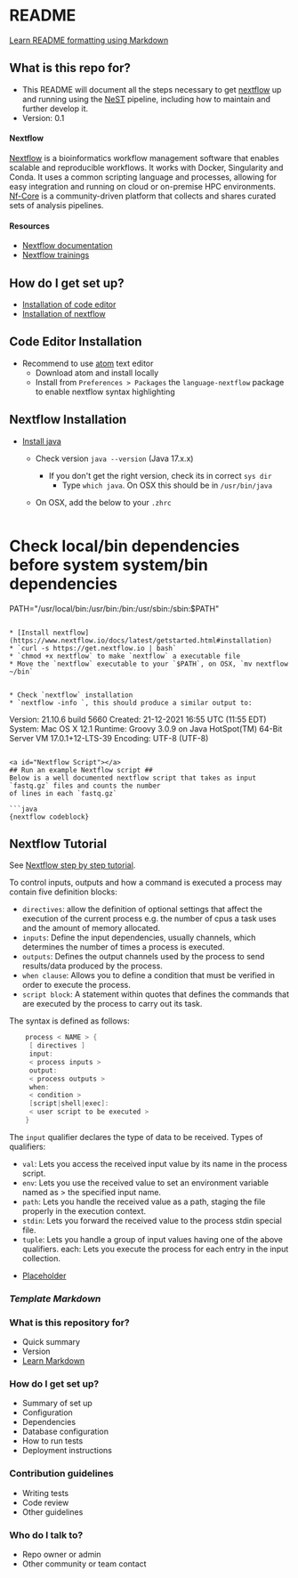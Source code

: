# README #

[Learn README formatting using Markdown](https://bitbucket.org/tutorials/markdowndemo)

## What is this repo for? ##

* This README will document all the steps necessary to get [nextflow](https://www.nextflow.io/docs/latest/index.html)
up and running using the [NeST](https://github.com/CDCgov/NeST) pipeline, including how to maintain and further
develop it.
* Version: 0.1

#### Nextflow ####

[Nextflow](https://www.nextflow.io/docs/latest/index.html) is a bioinformatics workflow management software that enables scalable and reproducible workflows. It works with Docker, Singularity and Conda. It uses a common scripting language and processes, allowing for easy integration and running on cloud or on-premise HPC environments. [Nf-Core](https://nf-co.re) is a community-driven platform that collects and shares curated sets of analysis pipelines.

#### Resources ####
* [Nextflow documentation](https://www.nextflow.io/docs/latest/basic.html)
* [Nextflow trainings ](https://nf-co.re/usage/nextflow)

## How do I get set up? ##
* [Installation of code editor](#Code_Editor)
* [Installation of nextflow ](#Nextflow)

<a id="Code_Editor"></a>
## Code Editor Installation ##
* Recommend to use [atom](https://atom.io) text editor
  * Download atom and install locally
  * Install from `Preferences > Packages` the `language-nextflow` package to enable nextflow syntax highlighting

<a id="Nextflow"></a>
## Nextflow Installation ##

* [Install java](https://www.oracle.com/java/technologies/downloads/)
  * Check version `java --version` (Java 17.x.x)
    * If you don't get the right version, check its in correct `sys dir`
      * Type `which java`. On OSX this should be in `/usr/bin/java`

  * On OSX, add the below to your `.zhrc`  

  ```bash
# Check local/bin dependencies before system system/bin dependencies
PATH="/usr/local/bin:/usr/bin:/bin:/usr/sbin:/sbin:$PATH"
  ```

* [Install nextflow](https://www.nextflow.io/docs/latest/getstarted.html#installation)
  * `curl -s https://get.nextflow.io | bash`
  * `chmod +x nextflow` to make `nextflow` a executable file  
  * Move the `nextflow` executable to your `$PATH`, on OSX, `mv nextflow ~/bin`


* Check `nextflow` installation
  * `nextflow -info `, this should produce a similar output to:

  ```
  Version: 21.10.6 build 5660
  Created: 21-12-2021 16:55 UTC (11:55 EDT)
  System: Mac OS X 12.1
  Runtime: Groovy 3.0.9 on Java HotSpot(TM) 64-Bit Server VM 17.0.1+12-LTS-39
  Encoding: UTF-8 (UTF-8)
  ```

<a id="Nextflow Script"></a>
## Run an example Nextflow script ##
Below is a well documented nextflow script that takes as input `fastq.gz` files and counts the number
of lines in each `fastq.gz`

```java
{nextflow codeblock}
```

<a id="Nextflow Processes"></a>
## Nextflow Tutorial ##

See [Nextflow step by step tutorial](https://carpentries-incubator.github.io/workflows-nextflow/). 

To control inputs, outputs and how a command is executed a process may contain five definition blocks:

- `directives`: allow the definition of optional settings that affect the execution of the current process e.g. the number of cpus a task uses and the amount of memory allocated.
- `inputs`: Define the input dependencies, usually channels, which determines the number of times a process is executed.
- `outputs`: Defines the output channels used by the process to send results/data produced by the process.
- `when clause`: Allows you to define a condition that must be verified in order to execute the process.
- `script block`: A statement within quotes that defines the commands that are executed by the process to carry out its task.

The syntax is defined as follows:
```java
    process < NAME > {
     [ directives ]        
     input:                
     < process inputs >
     output:               
     < process outputs >
     when:                 
     < condition >
     [script|shell|exec]:  
     < user script to be executed >
    }
```
The `input` qualifier declares the type of data to be received. Types of  qualifiers:

- `val`: Lets you access the received input value by its name in the process script.
- `env`: Lets you use the received value to set an environment variable named as > the specified input name.
- `path`: Lets you handle the received value as a path, staging the file properly in the execution context.
- `stdin`: Lets you forward the received value to the process stdin special file.
- `tuple`: Lets you handle a group of input values having one of the above qualifiers.
each: Lets you execute the process for each entry in the input collection.





* [Placeholder](#Placeholder)
### _Template Markdown_ ###

### What is this repository for? ###

* Quick summary
* Version
* [Learn Markdown](https://bitbucket.org/tutorials/markdowndemo)

### How do I get set up? ###

* Summary of set up
* Configuration
* Dependencies
* Database configuration
* How to run tests
* Deployment instructions

### Contribution guidelines ###

* Writing tests
* Code review
* Other guidelines

### Who do I talk to? ###

* Repo owner or admin
* Other community or team contact
